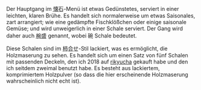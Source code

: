 <p>Der Hauptgang im <abbr title="kaiseki">懐石</abbr>-Menü ist etwas Gedünstetes, serviert in einer leichten, klaren Brühe. Es handelt sich normalerweise um etwas Saisonales, zart arrangiert; wie eine gedämpfte Fischklößchen oder einige saisonale Gemüse; und wird unweigerlich in einer Schale serviert. Der Gang wird daher auch <abbr title="wanmori">椀盛</abbr> genannt, wobei 碗 Schale bedeutet.</p>
<p>Diese Schalen sind im <abbr title="kakiawase">柿合せ</abbr>-Stil lackiert, was es ermöglicht, die Holzmaserung zu sehen. Es handelt sich um einen Satz von fünf Schalen mit passenden Deckeln, den ich 2018 auf <a href="https://www.rikyucha.com/item/list2/283041">rikyucha</a> gekauft habe und den ich seitdem zweimal benutzt habe. Es besteht aus lackiertem, komprimiertem Holzpulver (so dass die hier erscheinende Holzmaserung wahrscheinlich nicht echt ist).</p>
